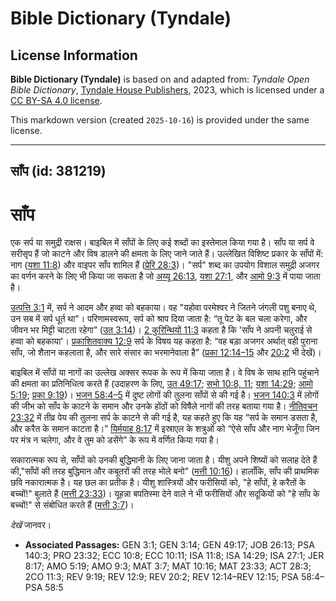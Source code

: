 # Bible Dictionary (Tyndale)

## License Information

**Bible Dictionary (Tyndale)** is based on and adapted from: _Tyndale Open Bible Dictionary_, [Tyndale House Publishers](https://tyndaleopenresources.com/), 2023, which is licensed under a [CC BY-SA 4.0 license](https://creativecommons.org/licenses/by-sa/4.0/legalcode.en).

This markdown version (created `2025-10-16`) is provided under the same license.



--------------------------------

## साँप (id: 381219)

साँप
====

एक सर्प या समुद्री राक्षस। बाइबिल में साँपों के लिए कई शब्दों का इस्तेमाल किया गया है। साँप या सर्प वे सरीसृप हैं जो काटने और विष डालने की क्षमता के लिए जाने जाते हैं। उल्लेखित विशिष्ट प्रकार के साँपों में: नाग ([यशा 11:8](https://ref.ly/Isa11:8)) और वाइपर साँप शामिल हैं ([प्रेरि 28:3](https://ref.ly/Acts28:3))। "सर्प" शब्द का उपयोग विशाल समुद्री अजगर का वर्णन करने के लिए भी किया जा सकता है जो [अय्यू 26:13](https://ref.ly/Job26:13), [यशा 27:1](https://ref.ly/Isa27:1), और [आमो 9:3](https://ref.ly/Amos9:3) में पाया जाता है।

[उत्पत्ति 3:1](https://ref.ly/Gen3:1) में, सर्प ने आदम और हव्वा को बहकाया। वह "यहोवा परमेश्वर ने जितने जंगली पशु बनाए थे, उन सब में सर्प धूर्त था"। परिणामस्वरूप, सर्प को श्राप दिया जाता है: “तू पेट के बल चला करेगा, और जीवन भर मिट्टी चाटता रहेगा” ([उत 3:14](https://ref.ly/Gen3:14))। [2 कुरिन्थियों 11:3](https://ref.ly/2Cor11:3) कहता है कि 'साँप ने अपनी चतुराई से हव्वा को बहकाया'। [प्रकाशितवाक्य 12:9](https://ref.ly/Rev12:9) सर्प के विषय यह कहता है: “वह बड़ा अजगर अर्थात् वही पुराना साँप, जो शैतान कहलाता है, और सारे संसार का भरमानेवाला है” ([प्रका 12:14–15](https://ref.ly/Rev12:14-Rev12:15) और [20:2](https://ref.ly/Rev20:2) भी देखें)।

बाइबिल में साँपों या नागों का उल्लेख अक्सर रूपक के रूप में किया जाता है। वे विष के साथ हानि पहुंचाने की क्षमता का प्रतिनिधित्व करते हैं (उदाहरण के लिए, [उत 49:17](https://ref.ly/Gen49:17); [सभो 10:8, 11](https://ref.ly/Eccl10:8,Eccl10:11); [यशा 14:29](https://ref.ly/Isa14:29); [आमो 5:19](https://ref.ly/Amos5:19); [प्रका 9:19](https://ref.ly/Rev9:19))। [भजन 58:4–5](https://ref.ly/Ps58:4-Ps58:5) में दुष्ट लोगों की तुलना साँपों से की गई है। [भजन 140:3](https://ref.ly/Ps140:3) में लोगों की जीभ को साँप के काटने के समान और उनके होंठों को विषैले नागों की तरह बताया गया है। [नीतिवचन 23:32](https://ref.ly/Prov23:32) में तीव्र पेय की तुलना सर्प के काटने से की गई है, यह कहते हुए कि यह “सर्प के समान डसता है, और करैत के समान काटता है।” [यिर्मयाह 8:17](https://ref.ly/Jer8:17) में इस्राएल के शत्रुओं को “ऐसे साँप और नाग भेजूँगा जिन पर मंत्र न चलेगा, और वे तुम को डसेंगे” के रूप में वर्णित किया गया है।

सकारात्मक रूप से, साँपों को उनकी बुद्धिमानी के लिए जाना जाता है। यीशु अपने शिष्यों को सलाह देते हैं की,"साँपों की तरह बुद्धिमान और कबूतरों की तरह भोले बनो" ([मत्ती 10:16](https://ref.ly/Matt10:16))। हालाँकि, साँप की प्राथमिक छवि नकारात्मक है। यह छल का प्रतीक है। यीशु शास्त्रियों और फरीसियों को, "हे साँपों, हे करैतों के बच्चों!" बुलाते हैं ([मत्ती 23:33](https://ref.ly/Matt23:33))। यूहन्ना बपतिस्मा देने वाले ने भी फरीसियों और सदूकियों को "हे साँप के बच्चों!" से संबोधित करते हैं ([मत्ती 3:7](https://ref.ly/Matt3:7))।

*देखें* जानवर।

* **Associated Passages:** GEN 3:1; GEN 3:14; GEN 49:17; JOB 26:13; PSA 140:3; PRO 23:32; ECC 10:8; ECC 10:11; ISA 11:8; ISA 14:29; ISA 27:1; JER 8:17; AMO 5:19; AMO 9:3; MAT 3:7; MAT 10:16; MAT 23:33; ACT 28:3; 2CO 11:3; REV 9:19; REV 12:9; REV 20:2; REV 12:14–REV 12:15; PSA 58:4–PSA 58:5

